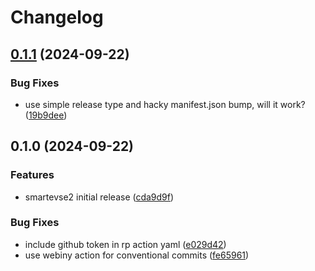 # Changelog

## [0.1.1](https://github.com/kasperiio/smartevse-2-custom-component/compare/0.1.0...v0.1.1) (2024-09-22)


### Bug Fixes

* use simple release type and hacky manifest.json bump, will it work? ([19b9dee](https://github.com/kasperiio/smartevse-2-custom-component/commit/19b9deee15a669697c16b81e408ac12903f2da39))

## 0.1.0 (2024-09-22)


### Features

* smartevse2 initial release ([cda9d9f](https://github.com/kasperiio/smartevse-2-custom-component/commit/cda9d9fa23ad0d15b1a66c66a5de96d2e19321b9))


### Bug Fixes

* include github token in rp action yaml ([e029d42](https://github.com/kasperiio/smartevse-2-custom-component/commit/e029d424f030a6e626702c70b676814751b6e419))
* use webiny action for conventional commits ([fe65961](https://github.com/kasperiio/smartevse-2-custom-component/commit/fe659617c1a2cfd29b4031bd22af9b9ed99eb17d))
